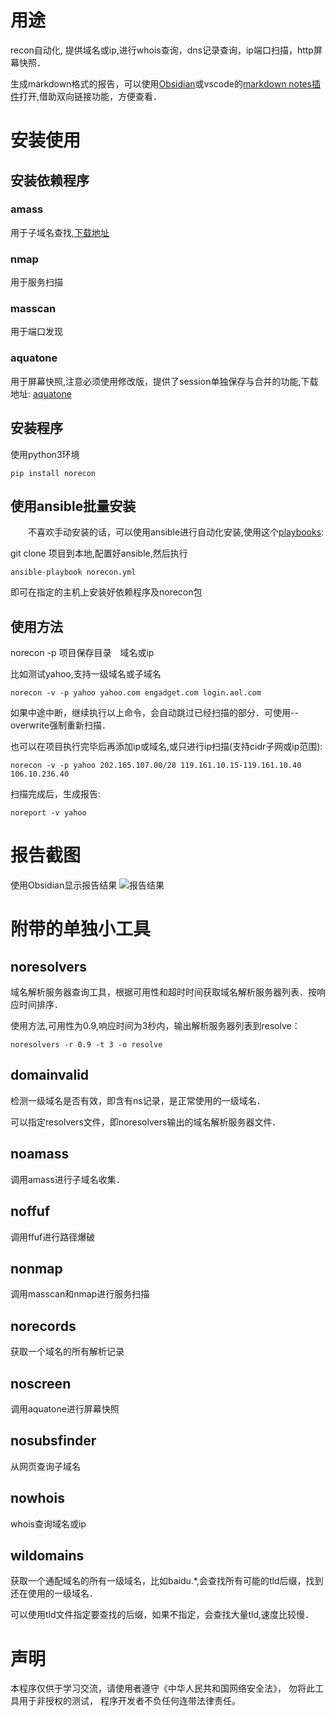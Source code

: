 
# 用途
  recon自动化, 提供域名或ip,进行whois查询，dns记录查询，ip端口扫描，http屏幕快照．
  
  
  生成markdown格式的报告，可以使用[Obsidian](https://obsidian.md/)或vscode的[markdown notes插件](https://marketplace.visualstudio.com/items?itemName=kortina.vscode-markdown-notes)打开,借助双向链接功能，方便查看．
  
# 安装使用

## 安装依赖程序

### amass 
   用于子域名查找,[下载地址](https://github.com/OWASP/Amass/releases)

### nmap
   用于服务扫描

### masscan
   用于端口发现

### aquatone
   用于屏幕快照,注意必须使用修改版，提供了session单独保存与合并的功能,下载地址:
   [aquatone](https://github.com/ntestoc3/aquatone/releases)

## 安装程序
  
  使用python3环境
  ```shell
  pip install norecon
  ```

## 使用ansible批量安装
　　不喜欢手动安装的话，可以使用ansible进行自动化安装,使用这个[playbooks](https://github.com/ntestoc3/playbooks):

   git clone 项目到本地,配置好ansible,然后执行
```shell
ansible-playbook norecon.yml
```
   即可在指定的主机上安装好依赖程序及norecon包

  
## 使用方法
  norecon -p 项目保存目录　域名或ip 
  
  比如测试yahoo,支持一级域名或子域名
  ```shell
  norecon -v -p yahoo yahoo.com engadget.com login.aol.com
  ```
  如果中途中断，继续执行以上命令，会自动跳过已经扫描的部分．可使用--overwrite强制重新扫描．
  
  也可以在项目执行完毕后再添加ip或域名,或只进行ip扫描(支持cidr子网或ip范围):
  ```shell
  norecon -v -p yahoo 202.165.107.00/28 119.161.10.15-119.161.10.40 106.10.236.40
  ```

  扫描完成后，生成报告:
  ```shell
  noreport -v yahoo
  ```
  
# 报告截图
  使用Obsidian显示报告结果
  ![报告结果](https://github.com/ntestoc3/norecon/raw/master/resources/report_screen.gif)

# 附带的单独小工具

## noresolvers
  域名解析服务器查询工具，根据可用性和超时时间获取域名解析服务器列表．按响应时间排序．
  
  使用方法,可用性为0.9,响应时间为3秒内，输出解析服务器列表到resolve：
```shell
noresolvers -r 0.9 -t 3 -o resolve
```

## domainvalid 
  检测一级域名是否有效，即含有ns记录，是正常使用的一级域名．

  可以指定resolvers文件，即noresolvers输出的域名解析服务器文件．

## noamass
  调用amass进行子域名收集．
  
## noffuf
  调用ffuf进行路径爆破
  
## nonmap
  调用masscan和nmap进行服务扫描
  
## norecords
  获取一个域名的所有解析记录
  
## noscreen
  调用aquatone进行屏幕快照
  
## nosubsfinder
  从网页查询子域名
  
## nowhois
  whois查询域名或ip
  
## wildomains
  获取一个通配域名的所有一级域名，比如baidu.*,会查找所有可能的tld后缀，找到还在使用的一级域名．

  可以使用tld文件指定要查找的后缀，如果不指定，会查找大量tld,速度比较慢．
  
# 声明
  本程序仅供于学习交流，请使用者遵守《中华人民共和国网络安全法》，
  勿将此工具用于非授权的测试，
  程序开发者不负任何连带法律责任。

